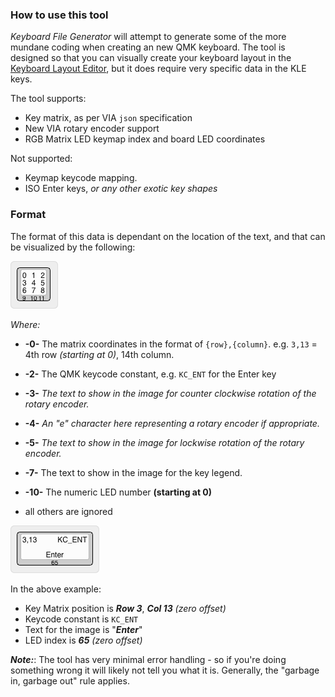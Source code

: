 ### How to use this tool

*Keyboard File Generator* will attempt to generate some of the more mundane coding when creating an new QMK keyboard.  The tool is designed so that you can visually create your keyboard layout in the [Keyboard Layout Editor](http://www.keyboard-layout-editor.com/), but it does require very specific data in the KLE keys.

The tool supports:
- Key matrix, as per VIA `json` specification
- New VIA rotary encoder support
- RGB Matrix LED keymap index and board LED coordinates

Not supported:
- Keymap keycode mapping.
- ISO Enter keys, *or any other exotic key shapes*

### Format

The format of this data is dependant on the location of the text, and that can be visualized by the following:

<img src="./kle_indexes.png" width="76" height="76">

*Where:*

* **-0-** The matrix coordinates in the format of `{row},{column}`. e.g. `3,13` = 4th row *(starting at 0)*, 14th column.
* **-2-** The QMK keycode constant, e.g. `KC_ENT` for the Enter key
* **-3-** *The text to show in the image for counter clockwise rotation of the rotary encoder.*
* **-4-** *An "e" character here representing a rotary encoder if appropriate.*
* **-5-** *The text to show in the image for lockwise rotation of the rotary encoder.*
* **-7-** The text to show in the image for the key legend.
* **-10-** The numeric LED number **(starting at 0)**

* all others are ignored

<img src="./kle_example.png" width="142" height="76" >

In the above example:
* Key Matrix position is ***Row 3***, ***Col 13*** *(zero offset)*
* Keycode constant is `KC_ENT`
* Text for the image is "***Enter***"
* LED index is ***65*** *(zero offset)*

***Note:***: The tool has very minimal error handling - so if you're doing something wrong it will likely not tell you what it is. Generally, the "garbage in, garbage out" rule applies.
